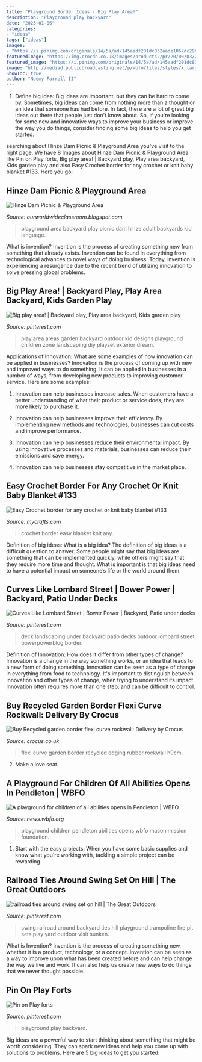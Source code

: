 ```yaml
---
title: "Playground Border Ideas - Big Play Area!"
description: "Playground play backyard"
date: "2023-01-06"
categories:
- "ideas"
tags: ["ideas"]
images:
- "https://i.pinimg.com/originals/14/5a/ad/145aadf201dc832aade1067dc29b7247.jpg"
featuredImage: "https://img.crocdn.co.uk/images/products2/pr/20/00/03/22/pr2000032212.jpg?width=940&amp;height=940"
featured_image: "https://i.pinimg.com/originals/14/5a/ad/145aadf201dc832aade1067dc29b7247.jpg"
image: "http://mediad.publicbroadcasting.net/p/wbfo/files/styles/x_large/public/201709/21427121_1944212195846430_8553348721633213137_o.jpg"
ShowToc: true
author: "Noemy Farrell II"
---
```



1. Define big idea:
Big ideas are important, but they can be hard to come by. Sometimes, big ideas can come from nothing more than a thought or an idea that someone has had before. In fact, there are a lot of great big ideas out there that people just don't know about. So, if you're looking for some new and innovative ways to improve your business or improve the way you do things, consider finding some big ideas to help you get started.

	

		
searching about Hinze Dam Picnic &amp; Playground Area you've visit to the right page. We have 8 Images about Hinze Dam Picnic &amp; Playground Area like Pin on Play forts, Big play area! | Backyard play, Play area backyard, Kids garden play and also Easy Crochet border for any crochet or knit baby blanket #133. Here you go:
		
    
## Hinze Dam Picnic &amp; Playground Area

<img loading=lazy src="http://2.bp.blogspot.com/-fUp112uJS8o/UQ2mQmTL0uI/AAAAAAAAIX8/BXjyVmej9yI/s1600/playground+1.jpg" onerror="this.onerror=null;this.src='https://tse1.mm.bing.net/th?id=OIP.WgD82EznmQxS4KlhLjCURQHaFj&amp;pid=15.1';" alt="Hinze Dam Picnic &amp; Playground Area">

_Source: ourworldwideclassroom.blogspot.com_

>playground area backyard play picnic dam hinze adult backyards kid language. 

	

What is invention?
Invention is the process of creating something new from something that already exists. Invention can be found in everything from technological advances to novel ways of doing business. Today, invention is experiencing a resurgence due to the recent trend of utilizing innovation to solve pressing global problems.

    
## Big Play Area! | Backyard Play, Play Area Backyard, Kids Garden Play

<img loading=lazy src="https://i.pinimg.com/736x/61/6e/3a/616e3aa8017d37043ed30e603efaa489--kids-play-area-play-areas.jpg" onerror="this.onerror=null;this.src='https://tse1.mm.bing.net/th?id=OIP.seQp5DTpwaBDZpGBWdn2DAHaFj&amp;pid=15.1';" alt="Big play area! | Backyard play, Play area backyard, Kids garden play">

_Source: pinterest.com_

>play area areas garden backyard outdoor kid designs playground children zone landscaping diy playset exterior dream. 

	

Applications of Innovation: What are some examples of how innovation can be applied in businesses?
Innovation is the process of coming up with new and improved ways to do something. It can be applied in businesses in a number of ways, from developing new products to improving customer service. Here are some examples:
1. Innovation can help businesses increase sales. When customers have a better understanding of what their product or service does, they are more likely to purchase it.

2. Innovation can help businesses improve their efficiency. By implementing new methods and technologies, businesses can cut costs and improve performance.

3. Innovation can help businesses reduce their environmental impact. By using innovative processes and materials, businesses can reduce their emissions and save energy.

4. Innovation can help businesses stay competitive in the market place.

    
## Easy Crochet Border For Any Crochet Or Knit Baby Blanket #133

<img loading=lazy src="https://cdn.mycrafts.com/i/1/10/4/easy-crochet-border-for-any-mDN3-o.jpg" onerror="this.onerror=null;this.src='https://tse2.mm.bing.net/th?id=OIP.QyZXeXy9kcJRoXt_2QyhfAHaEK&amp;pid=15.1';" alt="Easy Crochet border for any crochet or knit baby blanket #133">

_Source: mycrafts.com_

>crochet border easy blanket knit any. 

	

Definition of big ideas: What is a big idea?
The definition of big ideas is a difficult question to answer. Some people might say that big ideas are something that can be implemented quickly, while others might say that they require more time and thought. What is important is that big ideas need to have a potential impact on someone’s life or the world around them.

    
## Curves Like Lombard Street | Bower Power | Backyard, Patio Under Decks

<img loading=lazy src="https://i.pinimg.com/originals/14/5a/ad/145aadf201dc832aade1067dc29b7247.jpg" onerror="this.onerror=null;this.src='https://tse1.mm.bing.net/th?id=OIP.hp9rGTgz6D744srrc-W7jAHaJ4&amp;pid=15.1';" alt="Curves Like Lombard Street | Bower Power | Backyard, Patio under decks">

_Source: pinterest.com_

>deck landscaping under backyard patio decks outdoor lombard street bowerpowerblog border. 

	

Definition of Innovation: How does it differ from other types of change?
Innovation is a change in the way something works, or an idea that leads to a new form of doing something. Innovation can be seen as a type of change in everything from food to technology. It's important to distinguish between innovation and other types of change, when trying to understand its impact. Innovation often requires more than one step, and can be difficult to control.

    
## Buy Recycled Garden Border Flexi Curve Rockwall: Delivery By Crocus

<img loading=lazy src="https://img.crocdn.co.uk/images/products2/pr/20/00/03/22/pr2000032212.jpg?width=940&amp;height=940" onerror="this.onerror=null;this.src='https://tse3.mm.bing.net/th?id=OIP.9aurKRHA7WDymRIgTEV7ygHaHa&amp;pid=15.1';" alt="Buy Recycled garden border flexi curve rockwall: Delivery by Crocus">

_Source: crocus.co.uk_

>flexi curve garden border recycled edging rubber rockwall h9cm. 

	

2. Make a love seat.

    
## A Playground For Children Of All Abilities Opens In Pendleton | WBFO

<img loading=lazy src="http://mediad.publicbroadcasting.net/p/wbfo/files/styles/x_large/public/201709/21427121_1944212195846430_8553348721633213137_o.jpg" onerror="this.onerror=null;this.src='https://tse2.mm.bing.net/th?id=OIP.WgTg7bIeB7yfiuNtisUt3AHaDE&amp;pid=15.1';" alt="A playground for children of all abilities opens in Pendleton | WBFO">

_Source: news.wbfo.org_

>playground children pendleton abilities opens wbfo mason mission foundation. 

	

1. Start with the easy projects: When you have some basic supplies and know what you're working with, tackling a simple project can be rewarding.

    
## Railroad Ties Around Swing Set On Hill | The Great Outdoors

<img loading=lazy src="https://i.pinimg.com/originals/ef/1d/13/ef1d138712dc5377bb66ef3dc864d406.jpg" onerror="this.onerror=null;this.src='https://tse3.mm.bing.net/th?id=OIP.0KT8a_G6FonOCnixxRX8oAHaFj&amp;pid=15.1';" alt="railroad ties around swing set on hill | The Great Outdoors">

_Source: pinterest.com_

>swing railroad around backyard ties hill playground trampoline fire pit sets play yard outdoor visit sunken. 

	

What is Invention?
Invention is the process of creating something new, whether it is a product, technology, or a concept. Invention can be seen as a way to improve upon what has been created before and can help change the way we live and work. It can also help us create new ways to do things that we never thought possible.

    
## Pin On Play Forts

<img loading=lazy src="https://i.pinimg.com/736x/45/d7/c9/45d7c9400ee286f15be3a45a2ff2fc62--backyard-kids-backyard-playground.jpg" onerror="this.onerror=null;this.src='https://tse1.mm.bing.net/th?id=OIP.t7stfKgyfzaSMhu9ezZVRwHaFj&amp;pid=15.1';" alt="Pin on Play forts">

_Source: pinterest.com_

>playground play backyard. 

	

Big ideas are a powerful way to start thinking about something that might be worth considering. They can spark new ideas and help you come up with solutions to problems. Here are 5 big ideas to get you started: 

